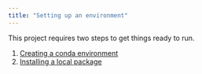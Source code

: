 ```yaml
---
title: "Setting up an environment"
---
```



This project requires two steps to get things ready to run.

1. [Creating a conda environment](./environment.md)
2. [Installing a local package](./package_install.md)